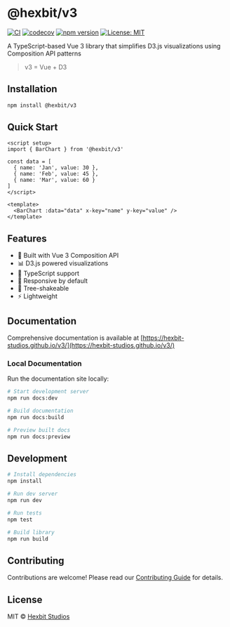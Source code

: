 # @hexbit/v3

[![CI](https://github.com/Hexbit-Studios/v3/actions/workflows/ci.yml/badge.svg)](https://github.com/Hexbit-Studios/v3/actions/workflows/ci.yml)
[![codecov](https://codecov.io/gh/Hexbit-Studios/v3/branch/main/graph/badge.svg)](https://codecov.io/gh/Hexbit-Studios/v3)
[![npm version](https://badge.fury.io/js/@hexbit%2Fv3.svg)](https://www.npmjs.com/package/@hexbit/v3)
[![License: MIT](https://img.shields.io/badge/License-MIT-yellow.svg)](https://opensource.org/licenses/MIT)

A TypeScript-based Vue 3 library that simplifies D3.js visualizations using Composition API patterns

> v3 = Vue + D3

## Installation

```bash
npm install @hexbit/v3
```

## Quick Start

```vue
<script setup>
import { BarChart } from '@hexbit/v3'

const data = [
  { name: 'Jan', value: 30 },
  { name: 'Feb', value: 45 },
  { name: 'Mar', value: 60 }
]
</script>

<template>
  <BarChart :data="data" x-key="name" y-key="value" />
</template>
```

## Features

- 🎨 Built with Vue 3 Composition API
- 📊 D3.js powered visualizations
- 🔷 TypeScript support
- 📱 Responsive by default
- 🎯 Tree-shakeable
- ⚡ Lightweight

## Documentation

Comprehensive documentation is available at [https://hexbit-studios.github.io/v3/](https://hexbit-studios.github.io/v3/)

### Local Documentation

Run the documentation site locally:

```bash
# Start development server
npm run docs:dev

# Build documentation
npm run docs:build

# Preview built docs
npm run docs:preview
```

## Development

```bash
# Install dependencies
npm install

# Run dev server
npm run dev

# Run tests
npm test

# Build library
npm run build
```

## Contributing

Contributions are welcome! Please read our [Contributing Guide](CONTRIBUTING.md) for details.

## License

MIT © [Hexbit Studios](https://github.com/Hexbit-Studios)